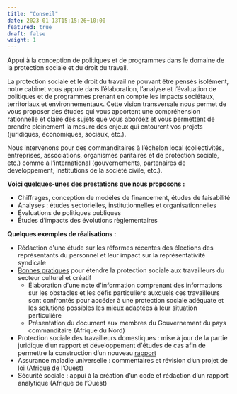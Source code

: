 ```yaml
---
title: "Conseil"
date: 2023-01-13T15:15:26+10:00
featured: true
draft: false
weight: 1
---
```


Appui à la conception de politiques et de programmes dans le domaine de la protection sociale et du droit du travail. 

<!--more-->

La protection sociale et le droit du travail ne pouvant être pensés isolément, notre cabinet vous appuie dans l’élaboration, l’analyse et l’évaluation de politiques et de programmes prenant en compte les impacts sociétaux, territoriaux et environnementaux. Cette vision transversale nous permet de vous proposer des études qui vous apportent une compréhension rationnelle et claire des sujets que vous abordez et vous permettent de prendre pleinement la mesure des enjeux qui entourent vos projets (juridiques, économiques, sociaux, etc.).

Nous intervenons pour des commanditaires à l’échelon local (collectivités, entreprises, associations, organismes paritaires et de protection sociale, etc.) comme à l’international (gouvernements, partenaires de développement, institutions de la société civile, etc.).

**Voici quelques-unes des prestations que nous proposons :**
* Chiffrages, conception de modèles de financement, études de faisabilité
* Analyses : études sectorielles, institutionnelles et organisationnelles
* Évaluations de politiques publiques
* Études d’impacts des évolutions règlementaires

**Quelques exemples de réalisations :**
* Rédaction d'une étude sur les réformes récentes des élections des représentants du personnel et leur impact sur la représentativité syndicale
* [Bonnes pratiques](https://www.ilo.org/wcmsp5/groups/public/---ed_protect/---soc_sec/documents/publication/wcms_791676.pdf) pour étendre la protection sociale aux travailleurs du secteur culturel et créatif 
    * Élaboration d'une note d'information comprenant des informations sur les obstacles et les défis particuliers auxquels ces travailleurs sont confrontés pour accéder à une protection sociale adéquate et les solutions possibles les mieux adaptées à leur situation particulière
    * Présentation du document aux membres du Gouvernement du pays commanditaire (Afrique du Nord)
* Protection sociale des travailleurs domestiques : mise à jour de la partie juridique d’un rapport et développement d'études de cas afin de permettre la construction d’un nouveau [rapport](https://www.ilo.org/wcmsp5/groups/public/---asia/---ro-bangkok/documents/publication/wcms_848280.pdf)
* Assurance maladie universelle : commentaires et révision d’un projet de loi (Afrique de l’Ouest)
* Sécurité sociale : appui à la création d’un code et rédaction d’un rapport analytique (Afrique de l’Ouest)
